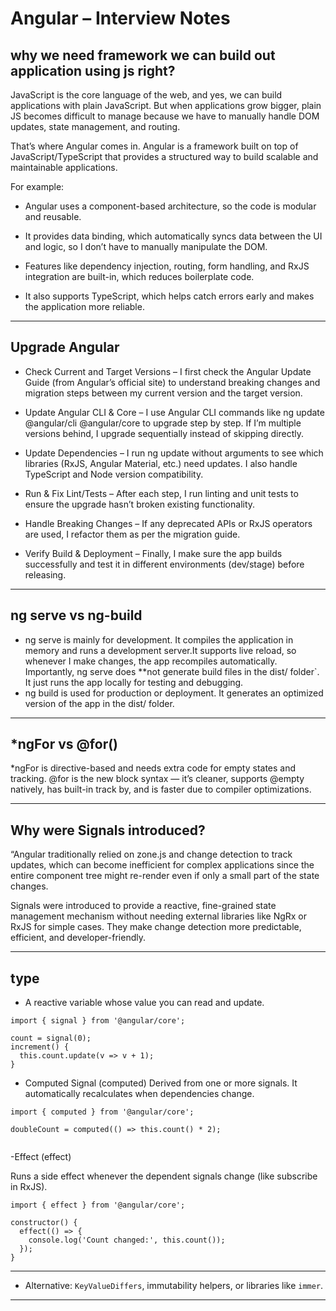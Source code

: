 # Angular  – Interview Notes



## why we need framework we can build out application using js right?
JavaScript is the core language of the web, and yes, we can build applications with plain JavaScript.
But when applications grow bigger, plain JS becomes difficult to manage because we have to manually handle DOM updates, state management, and routing.

That’s where Angular comes in. Angular is a framework built on top of JavaScript/TypeScript that provides a structured way to build scalable and maintainable applications.

For example:

- Angular uses a component-based architecture, so the code is modular and reusable.

- It provides data binding, which automatically syncs data between the UI and logic, so I don’t have to manually manipulate the DOM.

- Features like dependency injection, routing, form handling, and RxJS integration are built-in, which reduces boilerplate code.

- It also supports TypeScript, which helps catch errors early and makes the application more reliable.




---

## Upgrade Angular
- Check Current and Target Versions – I first check the Angular Update Guide (from Angular’s official site) to understand breaking changes and migration steps between my current version and the target version.

- Update Angular CLI & Core – I use Angular CLI commands like ng update @angular/cli @angular/core to upgrade step by step. If I’m multiple versions behind, I upgrade sequentially instead of skipping directly.

- Update Dependencies – I run ng update without arguments to see which libraries (RxJS, Angular Material, etc.) need updates. I also handle TypeScript and Node version compatibility.

- Run & Fix Lint/Tests – After each step, I run linting and unit tests to ensure the upgrade hasn’t broken existing functionality.

- Handle Breaking Changes – If any deprecated APIs or RxJS operators are used, I refactor them as per the migration guide.

- Verify Build & Deployment – Finally, I make sure the app builds successfully and test it in different environments (dev/stage) before releasing.

---

## ng serve vs ng-build
- ng serve is mainly for development.
  It compiles the application in memory and runs a development server.It supports live reload, so whenever I make changes, the app recompiles automatically. Importantly, ng serve does **not generate build files in the dist/ folder`. It just runs the app locally for testing and debugging.
- ng build is used for production or deployment.
  It generates an optimized version of the app in the dist/ folder.



---

## *ngFor vs @for()
*ngFor is directive-based and needs extra code for empty states and tracking.
@for is the new block syntax — it’s cleaner, supports @empty natively, has built-in track by, and is faster due to compiler optimizations.



---

## Why were Signals introduced?

“Angular traditionally relied on zone.js and change detection to track updates, which can become inefficient for complex applications since the entire component tree might re-render even if only a small part of the state changes.

Signals were introduced to provide a reactive, fine-grained state management mechanism without needing external libraries like NgRx or RxJS for simple cases. They make change detection more predictable, efficient, and developer-friendly.



---

## type
- A reactive variable whose value you can read and update.
```tsc
import { signal } from '@angular/core';

count = signal(0);
increment() {
  this.count.update(v => v + 1);
}

```

- Computed Signal (computed)
 Derived from one or more signals. It automatically recalculates when dependencies change.

```tsc
import { computed } from '@angular/core';

doubleCount = computed(() => this.count() * 2);


```
-Effect (effect)

Runs a side effect whenever the dependent signals change (like subscribe in RxJS).
```tsc
import { effect } from '@angular/core';

constructor() {
  effect(() => {
    console.log('Count changed:', this.count());
  });
}

```

---


- Alternative: `KeyValueDiffers`, immutability helpers, or libraries like `immer`.

---

